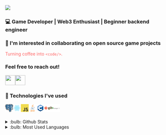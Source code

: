 <img src="https://media.tenor.com/images/d4a1cee181323ff8c652bfa9a4f9a1c5/tenor.gif" width="400" height="">

### 💻 Game Developer | Web3 Enthusiast | Beginner backend engineer

### 🤙 I'm interested in collaborating on open source game projects

<font color="#FF6464"> Turning coffee into  `<code/>`. </font>

### Feel free to reach out!


[<img height="32" width="32" src="https://cdn.jsdelivr.net/npm/simple-icons@v7/icons/github.svg" align= "left" />][github]

[<img height="32" width="32" src="https://cdn.jsdelivr.net/npm/simple-icons@v7/icons/linkedin.svg" align= "left" />][linkedin]
<br />
<br />

### 💾 Technologies I've used
<img align="left"  src="https://raw.githubusercontent.com/github/explore/80688e429a7d4ef2fca1e82350fe8e3517d3494d/topics/postgresql/postgresql.png" width="25" height="25" />
<img align="left" src="https://raw.githubusercontent.com/github/explore/80688e429a7d4ef2fca1e82350fe8e3517d3494d/topics/react/react.png" width="25" height="25" />
<img align="left" src="https://raw.githubusercontent.com/github/explore/80688e429a7d4ef2fca1e82350fe8e3517d3494d/topics/javascript/javascript.png" width="25" height="25" />
<img align="left" src="https://raw.githubusercontent.com/github/explore/80688e429a7d4ef2fca1e82350fe8e3517d3494d/topics/java/java.png" width="25" height="25" />
<img align="left" src="https://raw.githubusercontent.com/github/explore/80688e429a7d4ef2fca1e82350fe8e3517d3494d/topics/c/c.png" width="25" height="25" />
<img align="left" src="https://raw.githubusercontent.com/github/explore/80688e429a7d4ef2fca1e82350fe8e3517d3494d/topics/git/git.png" width="25" height="25" />
<img align="left" src="https://raw.githubusercontent.com/github/explore/80688e429a7d4ef2fca1e82350fe8e3517d3494d/topics/mongodb/mongodb.png" width="25" height="25" />

[github]:https://github.com/LelonDelonMelon

[linkedin]: https://www.linkedin.com/in/burakkati/
<br />
<br />

<details align="left">
<summary>:bulb: Github Stats</summary>
<img src="https://github-readme-stats.vercel.app/api?username=lelondelonmelon&theme=radical" >
</details>

<details>
<summary>:bulb:  Most Used Languages</summary>
<img src="https://github-readme-stats.vercel.app/api/top-langs/?username=lelondelonmelon&layout=compact" >
</details>


<!---
LelonDelonMelon/LelonDelonMelon is a ✨ special ✨ repository because its `README.md` (this file) appears on your GitHub profile.
You can click the Preview link to take a look at your changes.
--->
